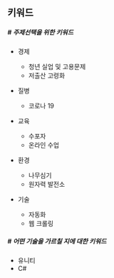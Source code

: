 ## 키워드

##### # 주제선택을 위한 키워드

- 경제
  - 청년 실업 및 고용문제
  - 저출산 고령화

- 질병
  - 코로나 19
- 교육
  - 수포자
  - 온라인 수업

- 환경
  - 나무심기
  - 원자력 발전소



- 기술
  - 자동화
  - 웹 크롤링

##### # 어떤 기술을 가르칠 지에 대한 키워드

- 유니티
- C#





